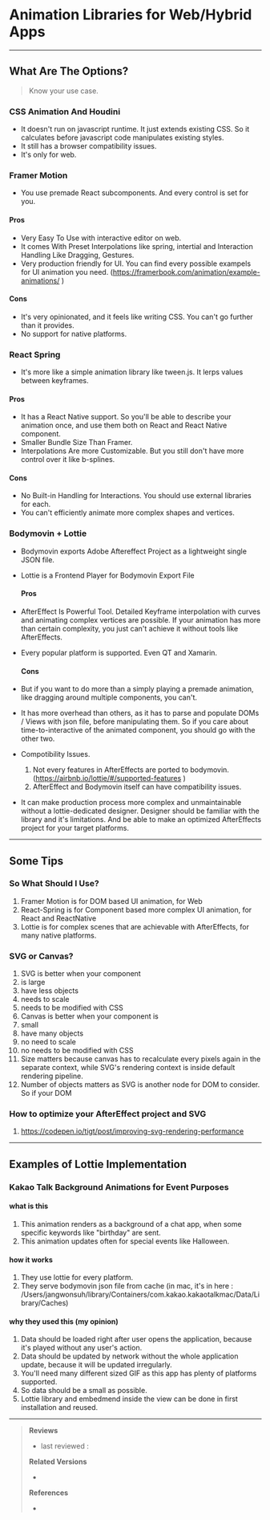 #  Animation Libraries for Web/Hybrid Apps

---

##  What Are The Options?

> Know your use case.

### CSS Animation And Houdini

- It doesn't run on javascript runtime. It just extends existing CSS. So it calculates before javascript code manipulates existing styles.
- It still has a browser compatibility issues.
- It's only for web.

### Framer Motion

- You use premade React subcomponents. And every control is set for you.
#### Pros
- Very Easy To Use with interactive editor on web.
- It comes With Preset Interpolations like spring, intertial and Interaction Handling Like Dragging, Gestures.
- Very production friendly for UI. You can find every possible exampels for UI animation you need. (https://framerbook.com/animation/example-animations/ )
#### Cons
- It's very opinionated, and it feels like writing CSS. You can't go further than it provides.
- No support for native platforms.

### React Spring

- It's more like a simple animation library like tween.js. It lerps values between keyframes.
#### Pros
- It has a React Native support. So you'll be able to describe your animation once, and use them both on React and React Native component.
- Smaller Bundle Size Than Framer.
- Interpolations Are more Customizable. But you still don't have more control over it like b-splines.
#### Cons
- No Built-in Handling for Interactions. You should use external libraries for each.
- You can't efficiently animate more complex shapes and vertices.

### Bodymovin + Lottie

- Bodymovin exports Adobe Aftereffect Project as a lightweight single JSON file.
- Lottie is a Frontend Player for Bodymovin Export File

  #### Pros
- AfterEffect Is Powerful Tool. Detailed Keyframe interpolation with curves and animating complex vertices are possible. If your animation has more than certain complexity, you just can't achieve it without tools like AfterEffects.
- Every popular platform is supported. Even QT and Xamarin.

  #### Cons
- But if you want to do more than a simply playing a premade animation, like dragging around multiple components, you can't.
- It has more overhead than others, as it has to parse and populate DOMs / Views with json file, before manipulating them. So if you care about time-to-interactive of the animated component, you should go with the other two.
- Compotibility Issues.

  1.  Not every features in AfterEffects are ported to bodymovin. (https://airbnb.io/lottie/#/supported-features )
  2.  AfterEffect and Bodymovin itself can have compatibility issues.

- It can make production process more complex and unmaintainable without a lottie-dedicated designer. Designer should be familiar with the library and it's limitations. And be able to make an optimized AfterEffects project for your target platforms.

----

## Some Tips

### So What Should I Use?

  1.  Framer Motion is for DOM based UI animation, for Web
  2.  React-Spring is for Component based more complex UI animation, for React and ReactNative
  3.  Lottie is for complex scenes that are achievable with AfterEffects, for many native platforms.

### SVG or Canvas?

  1.  SVG is better when your component
  2.  is large
  3.  have less objects
  4.  needs to scale
  5.  needs to be modified with CSS
  6.  Canvas is better when your component is
  7.  small
  8.  have many objects
  9.  no need to scale
  10. no needs to be modified with CSS
  11. Size matters because canvas has to recalculate every pixels again in the separate context, while SVG's rendering context is inside default rendering pipeline.
  12. Number of objects matters as SVG is another node for DOM to consider. So if your DOM

### How to optimize your AfterEffect project and SVG

  1.  https://codepen.io/tigt/post/improving-svg-rendering-performance

----

## Examples of Lottie Implementation

### Kakao Talk Background Animations for Event Purposes

#### what is this

1.  This animation renders as a background of a chat app, when some specific keywords like "birthday" are sent.
2.  This animation updates often for special events like Halloween.

#### how it works

1.  They use lottie for every platform.
2.  They serve bodymovin json file from cache (in mac, it's in here : /Users/jangwonsuh/library/Containers/com.kakao.kakaotalkmac/Data/Library/Caches)

#### why they used this (my opinion)

1.  Data should be loaded right after user opens the application, because it's played without any user's action.
2.  Data should be updated by network without the whole application update, because it will be updated irregularly.
3.  You'll need many different sized GIF as this app has plenty of platforms supported.
4.  So data should be a small as possible.
5.  Lottie library and embedmend inside the view can be done in first installation and reused.

----

> **Reviews**
>
> - last reviewed : 
>
> **Related Versions**
>
> - 
>
> **References**
>
> * 

